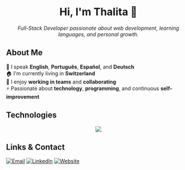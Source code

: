 <h1 align="center">Hi, I'm Thalita 👋</h1>

<p align="center">
  <em>Full-Stack Developer passionate about web development, learning languages, and personal growth.</em>
</p>

## About Me

💬 I speak **English**, **Português**, **Español**, and **Deutsch**  
🏠 I'm currently living in **Switzerland**  
🌱 I enjoy **working in teams** and **collaborating**  
⚡ Passionate about **technology**, **programming**, and continuous **self-improvement**

## Technologies

<div align="center">
  <img src="https://skillicons.dev/icons?i=js,ts,react,nextjs,nodejs,express,mongodb,html,css,tailwind,postman,github,vscode,git,vite" />
</div>


## Links & Contact

[![Email](https://img.shields.io/badge/Email-dosreistha@gmail.com-D14836?style=for-the-badge&labelColor=101010)](mailto:dosreistha@gmail.com)
[![LinkedIn](https://img.shields.io/badge/LinkedIn-%40ThalitadosReis-0077B5?style=for-the-badge&labelColor=101010)](https://www.linkedin.com/in/thalitadosreis/)
[![Website](https://img.shields.io/badge/Portfolio-ThalitadosReis-F9A825?style=for-the-badge&labelColor=101010)](https://dosreis-portfolio.netlify.app/)
